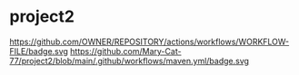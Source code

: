 # project2
https://github.com/OWNER/REPOSITORY/actions/workflows/WORKFLOW-FILE/badge.svg
https://github.com/Mary-Cat-77/project2/blob/main/.github/workflows/maven.yml/badge.svg
